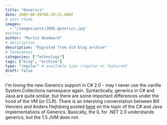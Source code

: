 ```yaml
---
title: "Generics"
date: 2005-08-09T06:39:31.000Z
# post thumb
images:
  - "/images/post/2005-generics.jpg"
#author
author: "Martin Woodward"
# description
description: "Migrated from old blog archive"
# Taxonomies
categories: ["Technology"]
tags: ["blog", "archive"]
type: "regular" # available type (regular or featured)
draft: false
---
```


I'm loving the new Generics support in C# 2.0 - may I never use the vanilla System.Collections namespace again.  Syntactically, generics in C# and Java are quite smiliar, but there are some important differences under the hood of the VM (or CLR).  There is an intersting converstation between Bill Venners and Anders Hejlsberg posted [here](http://www.artima.com/intv/generics2.html) on the topic of the C# and Java implementations of Generics.  Basically, the IL for .NET 2.0 understands generics, but the 1.5 JVM does not.